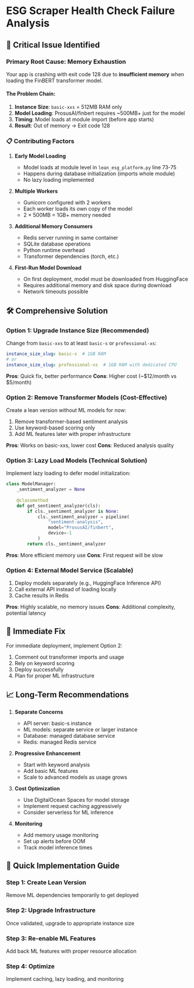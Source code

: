 # ESG Scraper Health Check Failure Analysis

## 🚨 Critical Issue Identified

### Primary Root Cause: Memory Exhaustion

Your app is crashing with exit code 128 due to **insufficient memory** when loading the FinBERT transformer model.

#### The Problem Chain:

1. **Instance Size**: `basic-xxs` = 512MB RAM only
2. **Model Loading**: ProsusAI/finbert requires ~500MB+ just for the model
3. **Timing**: Model loads at module import (before app starts)
4. **Result**: Out of memory → Exit code 128

### 📋 Contributing Factors

1. **Early Model Loading**
   - Model loads at module level in `lean_esg_platform.py` line 73-75
   - Happens during database initialization (imports whole module)
   - No lazy loading implemented

2. **Multiple Workers**
   - Gunicorn configured with 2 workers
   - Each worker loads its own copy of the model
   - 2 × 500MB = 1GB+ memory needed

3. **Additional Memory Consumers**
   - Redis server running in same container
   - SQLite database operations
   - Python runtime overhead
   - Transformer dependencies (torch, etc.)

4. **First-Run Model Download**
   - On first deployment, model must be downloaded from HuggingFace
   - Requires additional memory and disk space during download
   - Network timeouts possible

## 🛠️ Comprehensive Solution

### Option 1: Upgrade Instance Size (Recommended)

Change from `basic-xxs` to at least `basic-s` or `professional-xs`:

```yaml
instance_size_slug: basic-s  # 1GB RAM
# or
instance_size_slug: professional-xs  # 1GB RAM with dedicated CPU
```

**Pros**: Quick fix, better performance
**Cons**: Higher cost (~$12/month vs $5/month)

### Option 2: Remove Transformer Models (Cost-Effective)

Create a lean version without ML models for now:

1. Remove transformer-based sentiment analysis
2. Use keyword-based scoring only
3. Add ML features later with proper infrastructure

**Pros**: Works on basic-xxs, lower cost
**Cons**: Reduced analysis quality

### Option 3: Lazy Load Models (Technical Solution)

Implement lazy loading to defer model initialization:

```python
class ModelManager:
    _sentiment_analyzer = None
    
    @classmethod
    def get_sentiment_analyzer(cls):
        if cls._sentiment_analyzer is None:
            cls._sentiment_analyzer = pipeline(
                "sentiment-analysis", 
                model="ProsusAI/finbert", 
                device=-1
            )
        return cls._sentiment_analyzer
```

**Pros**: More efficient memory use
**Cons**: First request will be slow

### Option 4: External Model Service (Scalable)

1. Deploy models separately (e.g., HuggingFace Inference API)
2. Call external API instead of loading locally
3. Cache results in Redis

**Pros**: Highly scalable, no memory issues
**Cons**: Additional complexity, potential latency

## 🎯 Immediate Fix

For immediate deployment, implement Option 2:

1. Comment out transformer imports and usage
2. Rely on keyword scoring
3. Deploy successfully
4. Plan for proper ML infrastructure

## 📈 Long-Term Recommendations

1. **Separate Concerns**
   - API server: basic-s instance
   - ML models: separate service or larger instance
   - Database: managed database service
   - Redis: managed Redis service

2. **Progressive Enhancement**
   - Start with keyword analysis
   - Add basic ML features
   - Scale to advanced models as usage grows

3. **Cost Optimization**
   - Use DigitalOcean Spaces for model storage
   - Implement request caching aggressively
   - Consider serverless for ML inference

4. **Monitoring**
   - Add memory usage monitoring
   - Set up alerts before OOM
   - Track model inference times

## 🚀 Quick Implementation Guide

### Step 1: Create Lean Version
Remove ML dependencies temporarily to get deployed

### Step 2: Upgrade Infrastructure
Once validated, upgrade to appropriate instance size

### Step 3: Re-enable ML Features
Add back ML features with proper resource allocation

### Step 4: Optimize
Implement caching, lazy loading, and monitoring 